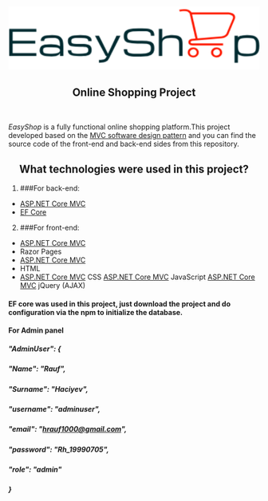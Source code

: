 <p align="center">
  <img src="forReadME/logo.png">
</p>

<h2 align="center">Online Shopping Project</h2>
<br/>

*EasyShop* is a fully functional online shopping platform.This project developed based on the [MVC software design pattern](https://en.wikipedia.org/wiki/Model%E2%80%93view%E2%80%93controller) and you can find the source code of the front-end and back-end sides from this repository.

<h2 align="center">What technologies were used in this project?</h2>

1. ###For back-end:
* [ASP.NET Core MVC](https://docs.microsoft.com/en-us/aspnet/core/tutorials/first-mvc-app/start-mvc?view=aspnetcore-5.0&tabs=visual-studio)
* [EF Core](https://docs.microsoft.com/en-us/ef/core/)

2. ###For front-end:
* [ASP.NET Core MVC](https://en.wikipedia.org/wiki/Model%E2%80%93view%E2%80%93controller)
* Razor Pages
* [ASP.NET Core MVC](https://en.wikipedia.org/wiki/Model%E2%80%93view%E2%80%93controller)
* HTML
* [ASP.NET Core MVC](https://en.wikipedia.org/wiki/Model%E2%80%93view%E2%80%93controller)
CSS
[ASP.NET Core MVC](https://en.wikipedia.org/wiki/Model%E2%80%93view%E2%80%93controller)
JavaScript
[ASP.NET Core MVC](https://en.wikipedia.org/wiki/Model%E2%80%93view%E2%80%93controller)
jQuery (AJAX)




#### EF core was used in this project, just download the project and do configuration via the npm to initialize the database.

#### For Admin panel

##### "AdminUser": {
#####       "Name": "Rauf",
#####       "Surname": "Haciyev",
#####       "username": "adminuser",
#####       "email": "hrauf1000@gmail.com",
#####       "password": "Rh_19990705",
#####       "role": "admin"
#####     }

